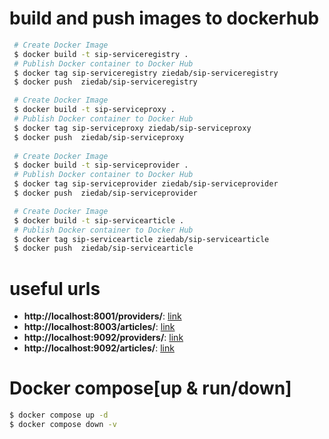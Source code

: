 # build and push images to dockerhub

```sh
 # Create Docker Image
 $ docker build -t sip-serviceregistry .
 # Publish Docker container to Docker Hub
 $ docker tag sip-serviceregistry ziedab/sip-serviceregistry
 $ docker push  ziedab/sip-serviceregistry

 # Create Docker Image 
 $ docker build -t sip-serviceproxy .
 # Publish Docker container to Docker Hub
 $ docker tag sip-serviceproxy ziedab/sip-serviceproxy
 $ docker push  ziedab/sip-serviceproxy
 
 # Create Docker Image 
 $ docker build -t sip-serviceprovider .
 # Publish Docker container to Docker Hub
 $ docker tag sip-serviceprovider ziedab/sip-serviceprovider
 $ docker push  ziedab/sip-serviceprovider

 # Create Docker Image
 $ docker build -t sip-servicearticle .
 # Publish Docker container to Docker Hub
 $ docker tag sip-servicearticle ziedab/sip-servicearticle
 $ docker push  ziedab/sip-servicearticle
```

# useful urls

- **http://localhost:8001/providers/**:  [link](http://localhost:8001/providers/)
- **http://localhost:8003/articles/**:  [link](http://localhost:8003/articles/)
- **http://localhost:9092/providers/**:  [link](http://localhost:9092/providers/)
- **http://localhost:9092/articles/**:  [link](http://localhost:9092/articles/)

# Docker compose[up & run/down]

```sh
$ docker compose up -d
$ docker compose down -v
```

